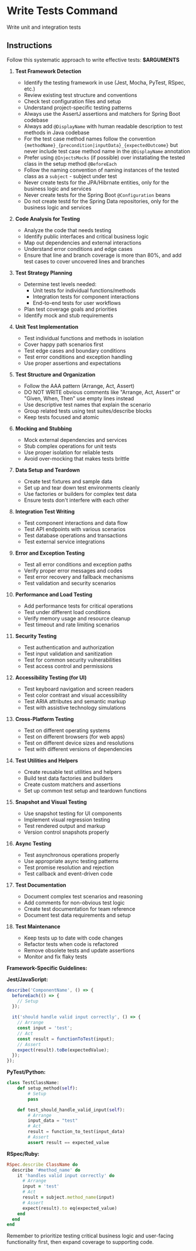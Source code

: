 # Write Tests Command

Write unit and integration tests

## Instructions

Follow this systematic approach to write effective tests: **$ARGUMENTS**

1. **Test Framework Detection**
   - Identify the testing framework in use (Jest, Mocha, PyTest, RSpec, etc.)
   - Review existing test structure and conventions
   - Check test configuration files and setup
   - Understand project-specific testing patterns
   - Always use the AssertJ assertions and matchers for Spring Boot codebase
   - Always add `@DisplayName` with human readable description to test methods in Java codebase
   - For the test case method names follow the convention `{methodName}_{precondition|inputData}_{expectedOutcome}` but never include test case method name in the `@DisplayName` annotation
   - Prefer using `@InjectsMocks` (if possible) over instatiating the tested class in the setup method `@BeforeEach`
   - Follow the naming convention of naming instances of the tested class as a `subject` - subject under test
   - Never create tests for the JPA/Hibrnate entities, only for the business logic and services
   - Never create tests for the Spring Boot `@Configuration` beans
   - Do not create testd for the Spring Data repositories, only for the business logic and services

2. **Code Analysis for Testing**
   - Analyze the code that needs testing
   - Identify public interfaces and critical business logic
   - Map out dependencies and external interactions
   - Understand error conditions and edge cases
   - Ensure that line and branch coverage is more than 80%, and add test cases to cover uncovered lines and branches

3. **Test Strategy Planning**
   - Determine test levels needed:
     - Unit tests for individual functions/methods
     - Integration tests for component interactions
     - End-to-end tests for user workflows
   - Plan test coverage goals and priorities
   - Identify mock and stub requirements

4. **Unit Test Implementation**
   - Test individual functions and methods in isolation
   - Cover happy path scenarios first
   - Test edge cases and boundary conditions
   - Test error conditions and exception handling
   - Use proper assertions and expectations

5. **Test Structure and Organization**
   - Follow the AAA pattern (Arrange, Act, Assert)
   - DO NOT WRITE obvious comments like "Arrange, Act, Assert" or "Given, When, Then" use empty lines instead
   - Use descriptive test names that explain the scenario
   - Group related tests using test suites/describe blocks
   - Keep tests focused and atomic

6. **Mocking and Stubbing**
   - Mock external dependencies and services
   - Stub complex operations for unit tests
   - Use proper isolation for reliable tests
   - Avoid over-mocking that makes tests brittle

7. **Data Setup and Teardown**
   - Create test fixtures and sample data
   - Set up and tear down test environments cleanly
   - Use factories or builders for complex test data
   - Ensure tests don't interfere with each other

8. **Integration Test Writing**
   - Test component interactions and data flow
   - Test API endpoints with various scenarios
   - Test database operations and transactions
   - Test external service integrations

9. **Error and Exception Testing**
   - Test all error conditions and exception paths
   - Verify proper error messages and codes
   - Test error recovery and fallback mechanisms
   - Test validation and security scenarios

10. **Performance and Load Testing**
    - Add performance tests for critical operations
    - Test under different load conditions
    - Verify memory usage and resource cleanup
    - Test timeout and rate limiting scenarios

11. **Security Testing**
    - Test authentication and authorization
    - Test input validation and sanitization
    - Test for common security vulnerabilities
    - Test access control and permissions

12. **Accessibility Testing (for UI)**
    - Test keyboard navigation and screen readers
    - Test color contrast and visual accessibility
    - Test ARIA attributes and semantic markup
    - Test with assistive technology simulations

13. **Cross-Platform Testing**
    - Test on different operating systems
    - Test on different browsers (for web apps)
    - Test on different device sizes and resolutions
    - Test with different versions of dependencies

14. **Test Utilities and Helpers**
    - Create reusable test utilities and helpers
    - Build test data factories and builders
    - Create custom matchers and assertions
    - Set up common test setup and teardown functions

15. **Snapshot and Visual Testing**
    - Use snapshot testing for UI components
    - Implement visual regression testing
    - Test rendered output and markup
    - Version control snapshots properly

16. **Async Testing**
    - Test asynchronous operations properly
    - Use appropriate async testing patterns
    - Test promise resolution and rejection
    - Test callback and event-driven code

17. **Test Documentation**
    - Document complex test scenarios and reasoning
    - Add comments for non-obvious test logic
    - Create test documentation for team reference
    - Document test data requirements and setup

18. **Test Maintenance**
    - Keep tests up to date with code changes
    - Refactor tests when code is refactored
    - Remove obsolete tests and update assertions
    - Monitor and fix flaky tests

**Framework-Specific Guidelines:**

**Jest/JavaScript:**
```javascript
describe('ComponentName', () => {
  beforeEach(() => {
    // Setup
  });

  it('should handle valid input correctly', () => {
    // Arrange
    const input = 'test';
    // Act
    const result = functionToTest(input);
    // Assert
    expect(result).toBe(expectedValue);
  });
});
```

**PyTest/Python:**
```python
class TestClassName:
    def setup_method(self):
        # Setup
        pass

    def test_should_handle_valid_input(self):
        # Arrange
        input_data = "test"
        # Act
        result = function_to_test(input_data)
        # Assert
        assert result == expected_value
```

**RSpec/Ruby:**
```ruby
RSpec.describe ClassName do
  describe '#method_name' do
    it 'handles valid input correctly' do
      # Arrange
      input = 'test'
      # Act
      result = subject.method_name(input)
      # Assert
      expect(result).to eq(expected_value)
    end
  end
end
```

Remember to prioritize testing critical business logic and user-facing functionality first, then expand coverage to supporting code.
